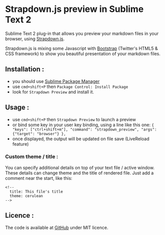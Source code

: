 Strapdown.js preview in Sublime Text 2
======================================

Sublime Text 2 plug-in that allows you preview your markdown files in your browser, using
[Strapdown.js](http://strapdownjs.com/).

Strapdown.js is mixing some Javascript with [Bootstrap](http://twitter.github.com/bootstrap/)
(Twitter's HTML5 & CSS framework) to show you beautiful presentation of your markdown files.

## Installation :

 - you should use [Sublime Package Manager](http://wbond.net/sublime_packages/package_control#Features)
 - use `cmd+shift+P` then `Package Control: Install Package`
 - look for `Strapdown Preview` and install it.

## Usage :

 - use `cmd+shift+P` then `Strapdown Preview` to launch a preview
 - or bind some key in your user key binding, using a line like this one:
   `{ "keys": ["ctrl+shift+m"], "command": "strapdown_preview", "args": {"target": "browser"} },`
 - once displayed, the output will be updated on file save (LiveReload feature)

### Custom theme / title :

You can specify additional details on top of your text file / active window. These details can
change theme and the title of rendered file. Just add a comment near the start, like this:

```
<!-- 
  title: This file's title
  theme: cerulean
-->
```

## Licence :

The code is available at [GitHub](https://github.com/michfield/StrapdownPreview) under MIT licence.
